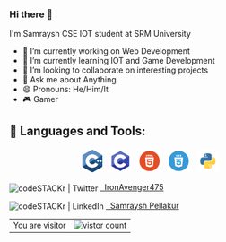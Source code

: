 ### Hi there 👋  
I'm Samraysh CSE IOT student at SRM University




 - 🔭 I’m currently working on Web Development 
 - 🌱 I’m currently learning IOT and Game Development 
 - 👯 I’m looking to collaborate on interesting projects
 - 💬 Ask me about Anything 
 - 😄 Pronouns: He/Him/It
 - 🎮 Gamer 




## 🧰 Languages and Tools:

<p align="center">
<img src="https://github.com/Ironavenger475/Ironavenger475/blob/main/99f887833c475448723d3c9ac16c179b.png" alt="Cpp" height="40" style="vertical-align:top; margin:4px">
<img src="https://github.com/Ironavenger475/Ironavenger475/blob/main/c-programming-569564.png" alt="Cp" height="40" style="vertical-align:top; margin:4px">
<img src="https://github.com/Ironavenger475/Ironavenger475/blob/main/html.png" alt="HTML" height="40" style="vertical-align:top; margin:4px">
<img src="https://github.com/Ironavenger475/Ironavenger475/blob/main/css.png" alt="CSS" height="40" style="vertical-align:top; margin:4px">
<img src="https://github.com/Ironavenger475/Ironavenger475/blob/main/Picture1.png" alt="Python" height="40" style="vertical-align:top; margin:4px">
</p>


<img align="center" alt="codeSTACKr | Twitter" width="22px" src="https://cdn.jsdelivr.net/npm/simple-icons@v3/icons/twitter.svg" /> <a href="https://twitter.com/IronAvenger475"> &nbsp;  IronAvenger475</a> 

<img align="center" alt="codeSTACKr | LinkedIn" width="22px" src="https://cdn.jsdelivr.net/npm/simple-icons@v3/icons/linkedin.svg" /> <a href="https://www.linkedin.com/in/samraysh-pellakur-8223255a/"> &nbsp;  Samraysh Pellakur</a> 

<div align="center">

<table>
   <tr>
    <td>You are visitor</td>
    <td><img src="https://profile-counter.glitch.me/Ironavenger475/count.svg" alt="vistor count" height="50" /></td>
   </tr>
  </table>


</div></p>
